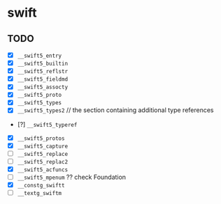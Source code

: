 # swift

## TODO

- [x] `__swift5_entry`
- [x] `__swift5_builtin`
- [x] `__swift5_reflstr`
- [x] `__swift5_fieldmd`
- [x] `__swift5_assocty`
- [x] `__swift5_proto`
- [x] `__swift5_types`
- [x] `__swift5_types2` // the section containing additional type references
- [?] `__swift5_typeref`
- [x] `__swift5_protos`
- [x] `__swift5_capture`
- [ ] `__swift5_replace`
- [ ] `__swift5_replac2`
- [x] `__swift5_acfuncs`
- [ ] `__swift5_mpenum` ?? check Foundation
- [x] `__constg_swiftt`
- [ ] `__textg_swiftm`
